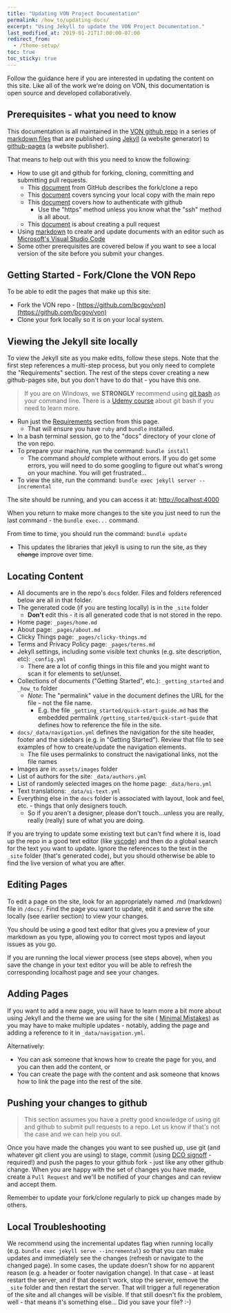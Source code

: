 ```yaml
---
title: "Updating VON Project Documentation"
permalink: /how_to/updating-docs/
excerpt: "Using Jekyll to update the VON Project Documentation."
last_modified_at: 2019-01-21T17:00:00-07:00
redirect_from:
  - /theme-setup/
toc: true
toc_sticky: true
---
```


Follow the guidance here if you are interested in updating the content on this site.  Like all of the work we're doing on VON, this documentation is open source and developed collaboratively.

## Prerequisites - what you need to know

This documentation is all maintained in the [VON github repo](https://github.com/bcgov/von) in a series of [markdown files](https://kramdown.gettalong.org/quickref.html) that are published using [Jekyll](https://jekyllrb.com/) (a website generator) to [github-pages](https://pages.github.com/) (a website publisher).

That means to help out with this you need to know the following:

* How to use git and github for forking, cloning, committing and submitting pull requests.
    * This [document](https://help.github.com/articles/fork-a-repo/) from GitHub describes the fork/clone a repo
    * This [document](https://help.github.com/articles/syncing-a-fork/) covers syncing your local copy with the main repo
    * This [document](https://help.github.com/articles/set-up-git/#next-steps-authenticating-with-github-from-git) covers how to authenticate with github
        * Use the "https" method unless you know what the "ssh" method is all about.
    * This [document](https://help.github.com/articles/creating-a-pull-request-from-a-fork/) is about creating a pull request
* Using [markdown](https://github.github.com/gfm/) to create and update documents with an editor such as [Microsoft's Visual Studio Code](https://code.visualstudio.com/)
* Some other prerequisites are covered below if you want to see a local version of the site before you submit your changes.

## Getting Started - Fork/Clone the VON Repo

To be able to edit the pages that make up this site:

* Fork the VON repo - [https://github.com/bcgov/von](https://github.com/bcgov/von)
* Clone your fork locally so it is on your local system.

## Viewing the Jekyll site locally

To view the Jekyll site as you make edits, follow these steps. Note that the first step references a multi-step process, but you only need to complete the "Requirements" section.  The rest of the steps cover creating a new github-pages site, but you don't have to do that - you have this one.

> If you are on Windows, we **STRONGLY** recommend using [git bash](https://gitforwindows.org/) as your command line. There is a [Udemy course](https://www.udemy.com/git-bash/) about git bash if you need to learn more.

* Run just the [Requirements](https://help.github.com/articles/setting-up-your-github-pages-site-locally-with-jekyll/) section from this page.
    * That will ensure you have `ruby` and `bundle` installed.
* In a bash terminal session, go to the "docs" directory of your clone of the von repo.
* To prepare your machine, run the command: ```bundle install```
  * The command _should_ complete without errors. If you do get some errors, you will need to do some googling to figure out what's wrong on your machine. You will get frustrated...
* To view the site, run the command: ```bundle exec jekyll server --incremental```

The site should be running, and you can access it at: [http://localhost:4000](http://localhost:4000)

When you return to make more changes to the site you just need to run the last command - the ```bundle exec...``` command.

From time to time, you should run the command: ```bundle update```
  * This updates the libraries that jekyll is using to run the site, as they ~~change~~ improve over time.

## Locating Content

* All documents are in the repo's `docs` folder. Files and folders referenced below are all in that folder.
* The generated code (if you are testing locally) is in the `_site` folder
    * **Don't** edit this - it is all generated code that is not stored in the repo.
* Home page: `_pages/home.md`
* About page: `_pages/about.md`
* Clicky Things page: `_pages/clicky-things.md`
* Terms and Privacy Policy page: `_pages/terms.md`
* Jekyll settings, including some visible text chunks (e.g. site description, etc): `_config.yml`
    * There are a lot of config things in this file and you might want to scan it for elements to set/unset.
* Collections of documents ("Getting Started", etc.): `_getting_started` and `_how_to` folder
  * *Note*: The "permalink" value in the document defines the URL for the file - not the file name. 
      * E.g. the file `_getting_started/quick-start-guide.md` has the embedded permalink `/getting_started/quick-start-guide` that defines how to reference the file in the site.
* `docs/_data/navigation.yml` defines the navigation for the site header, footer and the sidebars (e.g. in "Getting Started"). Review that file to see examples of how to create/update the navigation elements.
    * The file uses permalinks to construct the navigational links, not the file names
* Images are in: `assets/images` folder
* List of authors for the site: `_data/authors.yml`
* List of randomly selected images on the home page: `_data/hero.yml`
* Text translations: `_data/ui-text.yml`
* Everything else in the `docs` folder is associated with layout, look and feel, etc. - things that only designers touch.
    * So if you aren't a designer, please don't touch...unless you are really, really (really) sure of what you are doing.

If you are trying to update some existing text but can't find where it is, load up the repo in a good text editor (like [vscode](https://code.visualstudio.com/)) and then do a global search for the text you want to update.  Ignore the references to the text in the `_site` folder (that's generated code), but you should otherwise be able to find the live version of what you are after.

## Editing Pages

To edit a page on the site, look for an appropriately named .md (markdown) file in `/docs/`. Find the page you want to update, edit it and serve the site locally (see earlier section) to view your changes.

You should be using a good text editor that gives you a preview of your markdown as you type, allowing you to correct most typos and layout issues as you go.

If you are running the local viewer process (see steps above), when you save the change in your text editor you will be able to refresh the corresponding localhost page and see your changes.

## Adding Pages

If you want to add a new page, you will have to learn more a bit more about using Jekyll and the theme we are using for the site ( [Minimal Mistakes](https://mmistakes.github.io/minimal-mistakes/)) as you may have to make multiple updates - notably, adding the page and adding a reference to it in `_data/navigation.yml`.

Alternatively:

* You can ask someone that knows how to create the page for you, and you can then add the content, or
* You can create the page with the content and ask someone that knows how to link the page into the rest of the site.

## Pushing your changes to github

> This section assumes you have a pretty good knowledge of using git and github to submit pull requests to a repo. Let us know if that's not the case and we can help you out.

Once you have made the changes you want to see pushed up, use git (and whatever git client you are using) to stage, commit (using [DCO signoff](https://stackoverflow.com/questions/1962094/what-is-the-sign-off-feature-in-git-for) - required!) and push the pages to your github fork - just like any other github change. When you are happy with the set of changes you have made, create a `Pull Request` and we'll be notified of your changes and can review and accept them.

Remember to update your fork/clone regularly to pick up changes made by others.

## Local Troubleshooting

We recommend using the incremental updates flag when running locally (e.g. `bundle exec jekyll serve --incremental`) so that you can make updates and immediately see the changes (refresh or navigate to the changed page). In some cases, the update doesn't show for no apparent reason (e.g. a header or footer navigation change). In that case - at least restart the server, and if that doesn't work, stop the server, remove the `_site` folder and then restart the server.  That will trigger a full regeneration of the site and all changes will be visible. If that still doesn't fix the problem, well - that means it's something else...  Did you save your file? :-)